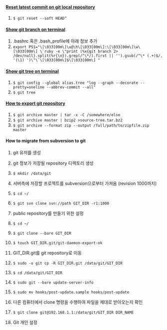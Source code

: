 #### [Reset latest commit on git local repository](http://stackoverflow.com/questions/927358/undo-last-git-commit)
1. `$ git reset --soft HEAD^`

#### [Show git branch on terminal](http://blog.tinucleatus.com/?p=275)
1. .bashrc 혹은 .bash_profile에 아래 정보 추가
2. ``export PS1="\[\033[00m\]\u@\h\[\033[00m\]:\[\033[00m\]\w\[\033[00m\] \`ruby -e \"print (%x{git branch 2> /dev/null}.split(%r{\n}).grep(/^\*/).first || '').gsub(/^\* (.+)$/, '(\1) ')\"\`\[\033[00m\]$\[\033[00m\] "``

#### [Show git tree on terminal](http://stackoverflow.com/questions/1064361/unable-to-show-a-git-tree-in-terminal)
1. `$ git config --global alias.tree "log --graph --decorate --pretty=oneline --abbrev-commit --all"`
2. `$ git tree`

#### [How to export git repository](http://stackoverflow.com/questions/160608/how-to-do-a-git-export-like-svn-export)
1. `$ git archive master | tar -x -C /somewhere/else`
2. `$ git archive master | bzip2 >source-tree.tar.bz2`
3. `$ git archive --format zip --output /full/path/to/zipfile.zip master`

#### How to migrate from subversion to git
1. git 유저를 생성
2. git 정보가 저장될 repository 디렉토리 생성
  1. `$ mkdir /data/git`

3. 서버측에 저장할 프로젝트를 subversion으로부터 가져옴 (revision 1000까지)
  1. `$ cd ~/`
  2. `$ git svn clone svn://path GIT_DIR -r1:1000`

4. public repository를 만들기 위한 설정
  1. `$ cd ~/`
  2. `$ git clone --bare GIT_DIR`
  3. `$ touch GIT_DIR.git/git-daemon-export-ok`

5. GIT_DIR.git를 git repository로 이동
  1. `$ sudo -u git cp -R GIT_DIR.git /data/git/GIT_DIR`
  2. `$ cd /data/git/GIT_DIR`
  3. `$ sudo git --bare update-server-info`
  4. `$ sudo mv hooks/post-update.sample hooks/post-update`

6. 다른 컴퓨터에서 clone 명령을 수행하여 파일을 제대로 받아오는지 확인
  1. `$ git clone git@192.168.1.1:/data/git/GIT_DIR DIR_NAME`

7. Git 개인 설정
